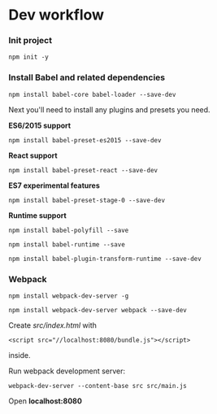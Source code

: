 # Dev workflow

### Init project  ###

`npm init -y`

### Install Babel and related dependencies ###

`npm install babel-core babel-loader --save-dev`

Next you'll need to install any plugins and presets you need.

**ES6/2015 support**

`npm install babel-preset-es2015 --save-dev`

**React support**

`npm install babel-preset-react --save-dev`

**ES7 experimental features**

`npm install babel-preset-stage-0 --save-dev`

**Runtime support**

`npm install babel-polyfill --save`

`npm install babel-runtime --save`

`npm install babel-plugin-transform-runtime --save-dev`

### Webpack ###

`npm install webpack-dev-server -g`

`npm install webpack-dev-server webpack --save-dev`

Create *src/index.html* with

`<script src="//localhost:8080/bundle.js"></script>`

inside.

Run webpack development server:

`webpack-dev-server --content-base src src/main.js`

Open **localhost:8080**
